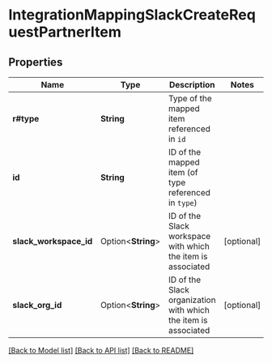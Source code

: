 # IntegrationMappingSlackCreateRequestPartnerItem

## Properties

Name | Type | Description | Notes
------------ | ------------- | ------------- | -------------
**r#type** | **String** | Type of the mapped item referenced in `id` | 
**id** | **String** | ID of the mapped item (of type referenced in `type`) | 
**slack_workspace_id** | Option<**String**> | ID of the Slack workspace with which the item is associated | [optional]
**slack_org_id** | Option<**String**> | ID of the Slack organization with which the item is associated | [optional]

[[Back to Model list]](../README.md#documentation-for-models) [[Back to API list]](../README.md#documentation-for-api-endpoints) [[Back to README]](../README.md)


